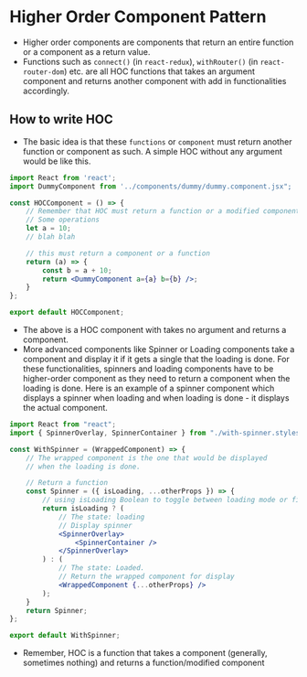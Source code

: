 # Higher Order Component Pattern
- Higher order components are components that return an entire function or a component as a return value.
- Functions such as `connect()` (in `react-redux`), `withRouter()` (in `react-router-dom`) etc. are all HOC functions that takes an argument component and returns another component with add in functionalities accordingly.

## How to write HOC
- The basic idea is that these `functions` or `component` must return another function or component as such. A simple HOC without any argument would be like this.

```jsx
import React from 'react';
import DummyComponent from '../components/dummy/dummy.component.jsx";

const HOCComponent = () => {
    // Remember that HOC must return a function or a modified component
    // Some operations
    let a = 10;
    // blah blah

    // this must return a component or a function
    return (a) => {
        const b = a + 10;
        return <DummyComponent a={a} b={b} />;
    }
};

export default HOCComponent;
```
- The above is a HOC component with takes no argument and returns a component.
- More advanced components like Spinner or Loading components take a component and display it if it gets a single that the loading is done. For these functionalities, spinners and loading components have to be higher-order component as they need to return a component when the loading is done. Here is an example of a spinner component which displays a spinner when loading and when loading is done - it displays the actual component.

```jsx
import React from "react";
import { SpinnerOverlay, SpinnerContainer } from "./with-spinner.styles.jsx";

const WithSpinner = (WrappedComponent) => {
    // The wrapped component is the one that would be displayed
    // when the loading is done.

    // Return a function
    const Spinner = ({ isLoading, ...otherProps }) => {
        // using isLoading Boolean to toggle between loading mode or finished mode
        return isLoading ? (
            // The state: loading
            // Display spinner
            <SpinnerOverlay>
                <SpinnerContainer />
            </SpinnerOverlay>
        ) : (
            // The state: Loaded.
            // Return the wrapped component for display
            <WrappedComponent {...otherProps} />
        );
    }
    return Spinner;
};

export default WithSpinner;
```
- Remember, HOC is a function that takes a component (generally, sometimes nothing) and returns a function/modified component 
